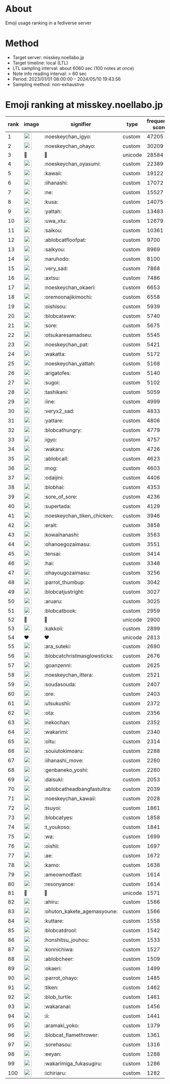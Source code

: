 # About
Emoji usage ranking in a fediverse server

# Method
- Target server: misskey.noellabo.jp
- Target timeline: local (LTL)
- LTL sampling interval: about 6060 sec (100 notes at once)
- Note info reading interval: > 60 sec
- Period: 2023/01/01 08:00:00 - 2024/05/10 19:43:56 
- Sampling method: non-exhaustive

# Emoji ranking at misskey.noellabo.jp

|rank|image|signifier|type|frequency score|
|----|----|----|----|----|
|1|<img height="24" src="https://misskey.noellabo.jp/emoji/noeskeychan_igyo.webp">|:noeskeychan_igyo:|custom|47205|
|2|<img height="24" src="https://misskey.noellabo.jp/emoji/noeskeychan_ohayo.webp">|:noeskeychan_ohayo:|custom|30209|
|3|🎉|🎉|unicode|28584|
|4|<img height="24" src="https://misskey.noellabo.jp/emoji/noeskeychan_oyasumi.webp">|:noeskeychan_oyasumi:|custom|22389|
|5|<img height="24" src="https://misskey.noellabo.jp/emoji/kawaii.webp">|:kawaii:|custom|19122|
|6|<img height="24" src="https://misskey.noellabo.jp/emoji/iihanashi.webp">|:iihanashi:|custom|17072|
|7|<img height="24" src="https://misskey.noellabo.jp/emoji/ne.webp">|:ne:|custom|15527|
|8|<img height="24" src="https://misskey.noellabo.jp/emoji/kusa.webp">|:kusa:|custom|14075|
|9|<img height="24" src="https://misskey.noellabo.jp/emoji/yattah.webp">|:yattah:|custom|13483|
|10|<img height="24" src="https://misskey.noellabo.jp/emoji/uwa_xtu.webp">|:uwa_xtu:|custom|12679|
|11|<img height="24" src="https://misskey.noellabo.jp/emoji/saikou.webp">|:saikou:|custom|10361|
|12|<img height="24" src="https://misskey.noellabo.jp/emoji/ablobcatfloofpat.webp">|:ablobcatfloofpat:|custom|9700|
|13|<img height="24" src="https://misskey.noellabo.jp/emoji/saikyou.webp">|:saikyou:|custom|8969|
|14|<img height="24" src="https://misskey.noellabo.jp/emoji/naruhodo.webp">|:naruhodo:|custom|8100|
|15|<img height="24" src="https://misskey.noellabo.jp/emoji/very_sad.webp">|:very_sad:|custom|7868|
|16|<img height="24" src="https://misskey.noellabo.jp/emoji/axtsu.webp">|:axtsu:|custom|7486|
|17|<img height="24" src="https://misskey.noellabo.jp/emoji/noeskeychan_okaeri.webp">|:noeskeychan_okaeri:|custom|6653|
|18|<img height="24" src="https://misskey.noellabo.jp/emoji/oremoonajikimochi.webp">|:oremoonajikimochi:|custom|6558|
|19|<img height="24" src="https://misskey.noellabo.jp/emoji/oishisou.webp">|:oishisou:|custom|5939|
|20|<img height="24" src="https://misskey.noellabo.jp/emoji/blobcataww.webp">|:blobcataww:|custom|5740|
|21|<img height="24" src="https://misskey.noellabo.jp/emoji/sore.webp">|:sore:|custom|5675|
|22|<img height="24" src="https://misskey.noellabo.jp/emoji/otsukaresamadseu.webp">|:otsukaresamadseu:|custom|5545|
|23|<img height="24" src="https://misskey.noellabo.jp/emoji/noeskeychan_pat.webp">|:noeskeychan_pat:|custom|5421|
|24|<img height="24" src="https://misskey.noellabo.jp/emoji/wakatta.webp">|:wakatta:|custom|5172|
|25|<img height="24" src="https://misskey.noellabo.jp/emoji/noeskeychan_yattah.webp">|:noeskeychan_yattah:|custom|5168|
|26|<img height="24" src="https://misskey.noellabo.jp/emoji/arigatofes.webp">|:arigatofes:|custom|5140|
|27|<img height="24" src="https://misskey.noellabo.jp/emoji/sugoi.webp">|:sugoi:|custom|5102|
|28|<img height="24" src="https://misskey.noellabo.jp/emoji/tashikani.webp">|:tashikani:|custom|5059|
|29|<img height="24" src="https://misskey.noellabo.jp/emoji/iine.webp">|:iine:|custom|4999|
|30|<img height="24" src="https://misskey.noellabo.jp/emoji/veryx2_sad.webp">|:veryx2_sad:|custom|4833|
|31|<img height="24" src="https://misskey.noellabo.jp/emoji/yattare.webp">|:yattare:|custom|4806|
|32|<img height="24" src="https://misskey.noellabo.jp/emoji/blobcathungry.webp">|:blobcathungry:|custom|4779|
|33|<img height="24" src="https://misskey.noellabo.jp/emoji/igyo.webp">|:igyo:|custom|4757|
|34|<img height="24" src="https://misskey.noellabo.jp/emoji/wakaru.webp">|:wakaru:|custom|4726|
|35|<img height="24" src="https://misskey.noellabo.jp/emoji/ablobcall.webp">|:ablobcall:|custom|4623|
|36|<img height="24" src="https://misskey.noellabo.jp/emoji/mog.webp">|:mog:|custom|4603|
|37|<img height="24" src="https://misskey.noellabo.jp/emoji/odaijini.webp">|:odaijini:|custom|4406|
|38|<img height="24" src="https://misskey.noellabo.jp/emoji/blobhai.webp">|:blobhai:|custom|4353|
|39|<img height="24" src="https://misskey.noellabo.jp/emoji/sore_of_sore.webp">|:sore_of_sore:|custom|4236|
|40|<img height="24" src="https://misskey.noellabo.jp/emoji/supertada.webp">|:supertada:|custom|4129|
|41|<img height="24" src="https://misskey.noellabo.jp/emoji/noeskeychan_tiken_chicken.webp">|:noeskeychan_tiken_chicken:|custom|3946|
|42|<img height="24" src="https://misskey.noellabo.jp/emoji/erait.webp">|:erait:|custom|3858|
|43|<img height="24" src="https://misskey.noellabo.jp/emoji/kowaihanashi.webp">|:kowaihanashi:|custom|3563|
|44|<img height="24" src="https://misskey.noellabo.jp/emoji/ohanoegozaimasu.webp">|:ohanoegozaimasu:|custom|3551|
|45|<img height="24" src="https://misskey.noellabo.jp/emoji/tensai.webp">|:tensai:|custom|3414|
|46|<img height="24" src="https://misskey.noellabo.jp/emoji/hai.webp">|:hai:|custom|3348|
|47|<img height="24" src="https://misskey.noellabo.jp/emoji/ohayougozaimasu.webp">|:ohayougozaimasu:|custom|3256|
|48|<img height="24" src="https://misskey.noellabo.jp/emoji/parrot_thumbup.webp">|:parrot_thumbup:|custom|3042|
|49|<img height="24" src="https://misskey.noellabo.jp/emoji/blobcatjustright.webp">|:blobcatjustright:|custom|3027|
|50|<img height="24" src="https://misskey.noellabo.jp/emoji/aruaru.webp">|:aruaru:|custom|3025|
|51|<img height="24" src="https://misskey.noellabo.jp/emoji/blobcatbook.webp">|:blobcatbook:|custom|2959|
|52|🍗|🍗|unicode|2900|
|53|<img height="24" src="https://misskey.noellabo.jp/emoji/kakkoii.webp">|:kakkoii:|custom|2899|
|54|❤|❤|unicode|2813|
|55|<img height="24" src="https://misskey.noellabo.jp/emoji/ara_suteki.webp">|:ara_suteki:|custom|2690|
|56|<img height="24" src="https://misskey.noellabo.jp/emoji/blobcatchristmasglowsticks.webp">|:blobcatchristmasglowsticks:|custom|2676|
|57|<img height="24" src="https://misskey.noellabo.jp/emoji/goanzenni.webp">|:goanzenni:|custom|2625|
|58|<img height="24" src="https://misskey.noellabo.jp/emoji/noeskeychan_ittera.webp">|:noeskeychan_ittera:|custom|2521|
|59|<img height="24" src="https://misskey.noellabo.jp/emoji/soudasouda.webp">|:soudasouda:|custom|2407|
|60|<img height="24" src="https://misskey.noellabo.jp/emoji/ore.webp">|:ore:|custom|2403|
|61|<img height="24" src="https://misskey.noellabo.jp/emoji/utsukushii.webp">|:utsukushii:|custom|2372|
|62|<img height="24" src="https://misskey.noellabo.jp/emoji/ota.webp">|:ota:|custom|2356|
|63|<img height="24" src="https://misskey.noellabo.jp/emoji/nekochan.webp">|:nekochan:|custom|2352|
|64|<img height="24" src="https://misskey.noellabo.jp/emoji/wakarimi.webp">|:wakarimi:|custom|2340|
|65|<img height="24" src="https://misskey.noellabo.jp/emoji/oltu.webp">|:oltu:|custom|2314|
|66|<img height="24" src="https://misskey.noellabo.jp/emoji/souiutokimoaru.webp">|:souiutokimoaru:|custom|2288|
|67|<img height="24" src="https://misskey.noellabo.jp/emoji/iihanashi_move.webp">|:iihanashi_move:|custom|2260|
|68|<img height="24" src="https://misskey.noellabo.jp/emoji/genbaneko_yoshi.webp">|:genbaneko_yoshi:|custom|2260|
|69|<img height="24" src="https://misskey.noellabo.jp/emoji/daisuki.webp">|:daisuki:|custom|2053|
|70|<img height="24" src="https://misskey.noellabo.jp/emoji/ablobcatheadbangfastultra.webp">|:ablobcatheadbangfastultra:|custom|2039|
|71|<img height="24" src="https://misskey.noellabo.jp/emoji/noeskeychan_kawaii.webp">|:noeskeychan_kawaii:|custom|2028|
|72|<img height="24" src="https://misskey.noellabo.jp/emoji/tsuyoi.webp">|:tsuyoi:|custom|1861|
|73|<img height="24" src="https://misskey.noellabo.jp/emoji/blobcatyes.webp">|:blobcatyes:|custom|1858|
|74|<img height="24" src="https://misskey.noellabo.jp/emoji/t_youkoso.webp">|:t_youkoso:|custom|1841|
|75|<img height="24" src="https://misskey.noellabo.jp/emoji/wa.webp">|:wa:|custom|1699|
|76|<img height="24" src="https://misskey.noellabo.jp/emoji/oishii.webp">|:oishii:|custom|1697|
|77|<img height="24" src="https://misskey.noellabo.jp/emoji/ae.webp">|:ae:|custom|1672|
|78|<img height="24" src="https://misskey.noellabo.jp/emoji/kamo.webp">|:kamo:|custom|1638|
|79|<img height="24" src="https://misskey.noellabo.jp/emoji/ameownodfast.webp">|:ameownodfast:|custom|1614|
|80|<img height="24" src="https://misskey.noellabo.jp/emoji/resonyance.webp">|:resonyance:|custom|1614|
|81|👀|👀|unicode|1571|
|82|<img height="24" src="https://misskey.noellabo.jp/emoji/ahiru.webp">|:ahiru:|custom|1566|
|83|<img height="24" src="https://misskey.noellabo.jp/emoji/ohuton_kakete_agemasyoune.webp">|:ohuton_kakete_agemasyoune:|custom|1566|
|84|<img height="24" src="https://misskey.noellabo.jp/emoji/kuttare.webp">|:kuttare:|custom|1558|
|85|<img height="24" src="https://misskey.noellabo.jp/emoji/blobcatdrool.webp">|:blobcatdrool:|custom|1542|
|86|<img height="24" src="https://misskey.noellabo.jp/emoji/honshitsu_jouhou.webp">|:honshitsu_jouhou:|custom|1533|
|87|<img height="24" src="https://misskey.noellabo.jp/emoji/konnichiwa.webp">|:konnichiwa:|custom|1527|
|88|<img height="24" src="https://misskey.noellabo.jp/emoji/ablobcheer.webp">|:ablobcheer:|custom|1509|
|89|<img height="24" src="https://misskey.noellabo.jp/emoji/okaeri.webp">|:okaeri:|custom|1499|
|90|<img height="24" src="https://misskey.noellabo.jp/emoji/parrot_ohayo.webp">|:parrot_ohayo:|custom|1485|
|91|<img height="24" src="https://misskey.noellabo.jp/emoji/tiken.webp">|:tiken:|custom|1462|
|92|<img height="24" src="https://misskey.noellabo.jp/emoji/blob_turtle.webp">|:blob_turtle:|custom|1461|
|93|<img height="24" src="https://misskey.noellabo.jp/emoji/wakaranai.webp">|:wakaranai:|custom|1456|
|94|<img height="24" src="https://misskey.noellabo.jp/emoji/ii.webp">|:ii:|custom|1441|
|95|<img height="24" src="https://misskey.noellabo.jp/emoji/aramaki_yoko.webp">|:aramaki_yoko:|custom|1379|
|96|<img height="24" src="https://misskey.noellabo.jp/emoji/blobcat_flamethrower.webp">|:blobcat_flamethrower:|custom|1361|
|97|<img height="24" src="https://misskey.noellabo.jp/emoji/sorehasou.webp">|:sorehasou:|custom|1316|
|98|<img height="24" src="https://misskey.noellabo.jp/emoji/eeyan.webp">|:eeyan:|custom|1288|
|99|<img height="24" src="https://misskey.noellabo.jp/emoji/wakarimiga_fukasugiru.webp">|:wakarimiga_fukasugiru:|custom|1286|
|100|<img height="24" src="https://misskey.noellabo.jp/emoji/ichiriaru.webp">|:ichiriaru:|custom|1282|
